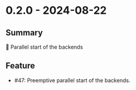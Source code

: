 # 0.2.0 - 2024-08-22

## Summary

🚀 Parallel start of the backends

## Feature

* #47: Preemptive parallel start of the backends.

